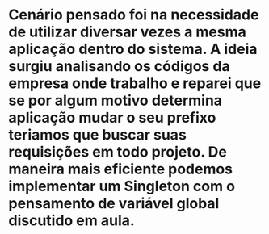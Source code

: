 # Cenário pensado foi na necessidade de utilizar diversar vezes a mesma aplicação dentro do sistema. A ideia surgiu analisando os códigos da empresa onde trabalho e reparei que se por algum motivo determina aplicação mudar o seu prefixo teriamos que buscar suas requisições em todo projeto. De maneira mais eficiente podemos implementar um Singleton com o pensamento de variável global discutido em aula.
